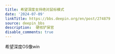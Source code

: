 ```yaml
---
title: 希望深度支持绝对鼠标模式
date: '2024-07-09'
linkTitle: https://bbs.deepin.org/en/post/274879
source: deepin_bbs
description:  硬核铲屎官 
disable_comments: true
---
```

希望深度OS像win
